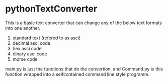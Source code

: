 # pythonTextConverter

This is a basic text converter that can change any of the below text formats into one another.

1. standard text (refered to as asci)
2. decimal asci code
3. hex asci code
4. dinary asci code
5. morse code

main.py is just the functions that do the convertion, and Command.py is this function wrapped into a selfcontained command line style programm.
